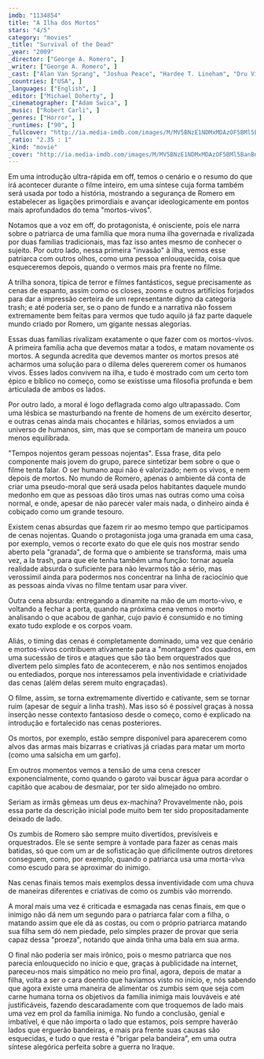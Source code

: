 ```yaml
---
imdb: "1134854"
title: "A Ilha dos Mortos"
stars: "4/5"
category: "movies"
_title: "Survival of the Dead"
_year: "2009"
_director: ["George A. Romero", ]
_writer: ["George A. Romero", ]
_cast: ["Alan Van Sprang", "Joshua Peace", "Hardee T. Lineham", "Dru Viergever", "Eric Woolfe", "Shawn Roberts", "Scott Wentworth", "Amy Lalonde", "Michelle Morgan", ]
_countries: ["USA", ]
_languages: ["English", ]
_editor: ["Michael Doherty", ]
_cinematographer: ["Adam Swica", ]
_music: ["Robert Carli", ]
_genres: ["Horror", ]
_runtimes: ["90", ]
_fullcover: "http://ia.media-imdb.com/images/M/MV5BNzE1NDMxMDAzOF5BMl5BanBnXkFtZTcwMjgzNDcyMw@@.jpg"
_ratio: "2.35 : 1"
_kind: "movie"
_cover: "http://ia.media-imdb.com/images/M/MV5BNzE1NDMxMDAzOF5BMl5BanBnXkFtZTcwMjgzNDcyMw@@._V1._SX94_SY140_.jpg"
---
```

Em uma introdução ultra-rápida em off, temos o cenário e o resumo do que irá acontecer durante o filme inteiro, em uma síntese cuja forma também será usada por todo a história, mostrando a segurança de Romero em estabelecer as ligações primordiais e avançar ideologicamente em pontos mais aprofundados do tema "mortos-vivos".

Notamos que a voz em off, do protagonista, é onisciente, pois ele narra sobre o patriarca de uma família que mora numa ilha governada e rivalizada por duas famílias tradicionais, mas faz isso antes mesmo de conhecer o sujeito. Por outro lado, nessa primeira "invasão" à ilha, vemos esse patriarca com outros olhos, como uma pessoa enlouquecida, coisa que esqueceremos depois, quando o vermos mais pra frente no filme.

A trilha sonora, típica de terror e filmes fantásticos, segue precisamente as cenas de espanto, assim como os closes, zooms e outros artifícios forjados para dar a impressão certeira de um representante digno da categoria trash; e até poderia ser, se o pano de fundo e a narrativa não fossem extremamente bem feitas para vermos que tudo aquilo já faz parte daquele mundo criado por Romero, um gigante nessas alegorias.

Essas duas famílias rivalizam exatamente o que fazer com os mortos-vivos. A primeira família acha que devemos matar a todos, e matam novamente os mortos. A segunda acredita que devemos manter os mortos presos até acharmos uma solução para o dilema deles quererem comer os humanos vivos. Esses lados convivem na ilha, e tudo é mostrado com um certo tom épico e bíblico no começo, como se existisse uma filosofia profunda e bem articulada de ambos os lados.

Por outro lado, a moral é logo deflagrada como algo ultrapassado. Com uma lésbica se masturbando na frente de homens de um exército desertor, e outras cenas ainda mais chocantes e hilárias, somos enviados a um universo de humanos, sim, mas que se comportam de maneira um pouco menos equilibrada.

"Tempos nojentos geram pessoas nojentas". Essa frase, dita pelo componente mais jovem do grupo, parece sintetizar bem sobre o que o filme tenta falar. O ser humano aqui não é valorizado; nem os vivos, e nem depois de mortos. No mundo de Romero, apenas o ambiente dá conta de criar uma pseudo-moral que será usada pelos habitantes daquele mundo medonho em que as pessoas dão tiros umas nas outras como uma coisa normal, e onde, apesar de não parecer valer mais nada, o dinheiro ainda é cobiçado como um grande tesouro.

Existem cenas absurdas que fazem rir ao mesmo tempo que participamos de cenas nojentas. Quando o protagonista joga uma granada em uma casa, por exemplo, vemos o recorte exato do que ele quis nos mostrar sendo aberto pela "granada", de forma que o ambiente se transforma, mais uma vez, a la trash, para que ele tenha também uma função: tornar aquela realidade absurda o suficiente para não levarmos tão a sério, mas verossímil ainda para podermos nos concentrar na linha de raciocínio que as pessoas ainda vivas no filme tentam usar para viver.

Outra cena absurda: entregando a dinamite na mão de um morto-vivo, e voltando a fechar a porta, quando na próxima cena vemos o morto analisando o que acabou de ganhar, cujo pavio é consumido e no timing exato tudo explode e os corpos voam.

Aliás, o timing das cenas é completamente dominado, uma vez que cenário e mortos-vivos contribuem ativamente para a "montagem" dos quadros, em uma sucessão de tiros e ataques que são tão bem orquestrados que divertem pelo simples fato de acontecerem, e não nos sentimos enojados ou entediados, porque nos interessamos pela inventividade e criatividade das cenas (além delas serem muito engraçadas).

O filme, assim, se torna extremamente divertido e cativante, sem se tornar ruim (apesar de seguir a linha trash). Mas isso só é possível graças à nossa inserção nesse contexto fantasioso desde o começo, como é explicado na introdução e fortalecido nas cenas posteriores.

Os mortos, por exemplo, estão sempre disponível para aparecerem como alvos das armas mais bizarras e criativas já criadas para matar um morto (como uma salsicha em um garfo).

Em outros momentos vemos a tensão de uma cena crescer exponencialmente, como quando o garoto vai buscar água para acordar o capitão que acabou de desmaiar, por ter sido almejado no ombro.

Seriam as irmãs gêmeas um deus ex-machina? Provavelmente não, pois essa parte da descrição inicial pode muito bem ter sido propositadamente deixado de lado.

Os zumbis de Romero são sempre muito divertidos, previsíveis e orquestrados. Ele se sente sempre à vontade para fazer as cenas mais batidas, só que com um ar de sofisticação que dificilmente outros diretores conseguem, como, por exemplo, quando o patriarca usa uma morta-viva como escudo para se aproximar do inimigo.

Nas cenas finais temos mais exemplos dessa inventividade com uma chuva de maneiras diferentes e criativas de como os zumbis vão morrendo.

A moral mais uma vez é criticada e esmagada nas cenas finais, em que o inimigo não dá nem um segundo para o patriarca falar com a filha, o matando assim que ele dá as costas, ou com o próprio patriarca matando sua filha sem dó nem piedade, pelo simples prazer de provar que seria capaz dessa "proeza", notando que ainda tinha uma bala em sua arma.

O final não poderia ser mais irônico, pois o mesmo patriarca que nos parecia enlouquecido no início e que, graças à publicidade na internet, pareceu-nos mais simpático no meio pro final, agora, depois de matar a filha, volta a ser o cara doentio que havíamos visto no início, e, nós sabendo que agora existe uma maneira de alimentar os zumbis sem que seja com carne humana torna os objetivos da família inimiga mais louváveis e até justificáveis, fazendo descaradamente com que troquemos de lado mais uma vez em prol da família inimiga. No fundo a conclusão, genial e imbatível, é que não importa o lado que estamos, pois sempre haverão lados que erguerão bandeiras, e mais pra frente suas causas são esquecidas, e tudo o que resta é "brigar pela bandeira", em uma outra síntese alegórica perfeita sobre a guerra no Iraque.

